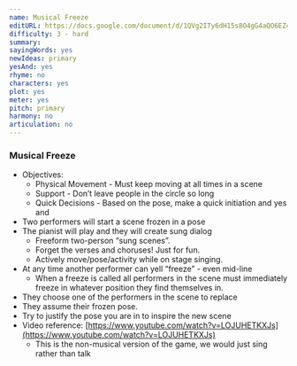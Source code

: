 ```yaml
---
name: Musical Freeze
editURL: https://docs.google.com/document/d/1QVg2ITy6dH15s8O4gG4aQO6EZ4SGwbJVWyA_xEYv3YI/edit
difficulty: 3 - hard
summary: 
sayingWords: yes
newIdeas: primary
yesAnd: yes
rhyme: no
characters: yes
plot: yes
meter: yes
pitch: primary
harmony: no
articulation: no
---
```


### Musical Freeze

* Objectives:  
  * Physical Movement \- Must keep moving at all times in a scene  
  * Support \- Don’t leave people in the circle so long  
  * Quick Decisions \- Based on the pose, make a quick initiation and yes and   
* Two performers will start a scene frozen in a pose  
* The pianist will play and they will create sung dialog  
  * Freeform two-person “sung scenes”.   
  * Forget the verses and choruses\! Just for fun.   
  * Actively move/pose/activity while on stage singing.  
* At any time another performer can yell “freeze” \- even mid-line  
  * When a freeze is called all performers in the scene must immediately freeze in whatever position they find themselves in.   
* They choose one of the performers in the scene to replace  
* They assume their frozen pose.  
* Try to justify the pose you are in to inspire the new scene  
* Video reference: [https://www.youtube.com/watch?v=LOJUHETKXJs](https://www.youtube.com/watch?v=LOJUHETKXJs)  
  * This is the non-musical version of the game, we would just sing rather than talk